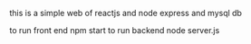 this is a simple web of reactjs and node express and mysql db

to run front end npm start
to run backend node server.js